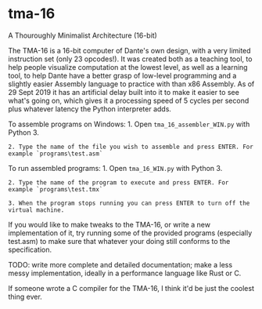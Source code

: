 # tma-16
A Thouroughly Minimalist Architecture (16-bit)

The TMA-16 is a 16-bit computer of Dante's own design, with a very limited instruction set (only 23 opcodes!).
It was created both as a teaching tool, to help people visualize computation at the lowest level, as well as a learning
tool, to help Dante have a better grasp of low-level programming and a slightly easier Assembly language to practice with
than x86 Assembly. As of 29 Sept 2019 it has an artificial delay built into it to make it easier to see what's going on,
which gives it a processing speed of 5 cycles per second plus whatever latency the Python interpreter adds.

To assemble programs on Windows:
    1. Open `tma_16_assembler_WIN.py` with Python 3.

    2. Type the name of the file you wish to assemble and press ENTER. For example `programs\test.asm`

To run assembled programs:
    1. Open `tma_16_WIN.py` with Python 3.

    2. Type the name of the program to execute and press ENTER. For example `programs\test.tmx`

    3. When the program stops running you can press ENTER to turn off the virtual machine.

If you would like to make tweaks to the TMA-16, or write a new implementation of it, try running some of the provided programs
(especially test.asm) to make sure that whatever your doing still conforms to the specification.

TODO: write more complete and detailed documentation; make a less messy implementation, ideally in a performance language like
Rust or C.

If someone wrote a C compiler for the TMA-16, I think it'd be just the coolest thing ever.

